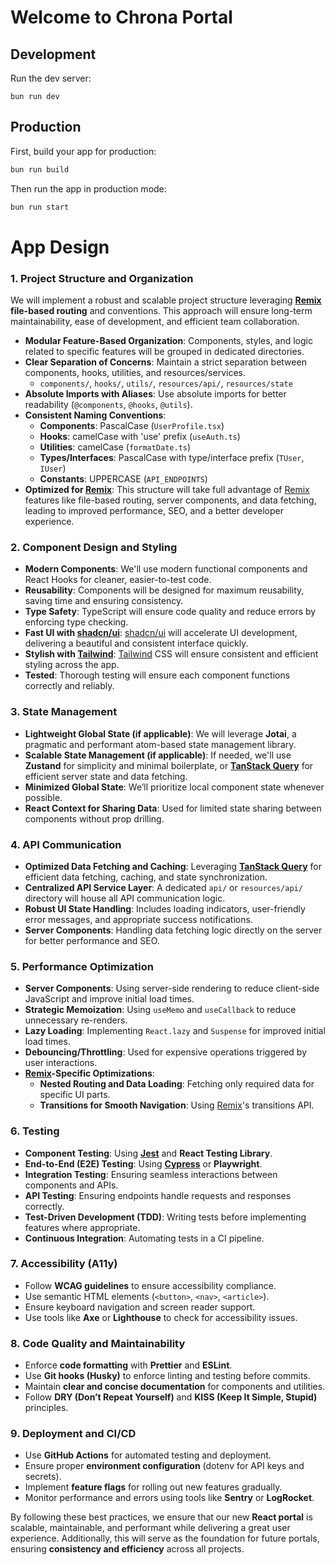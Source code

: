 # Welcome to Chrona Portal

## Development

Run the dev server:

```shellscript
bun run dev
```

## Production

First, build your app for production:

```sh
bun run build
```

Then run the app in production mode:

```sh
bun run start
```

# App Design

### 1. Project Structure and Organization

We will implement a robust and scalable project structure leveraging **[Remix](https://hygraph.com/blog/remix-vs-next) file-based routing** and conventions. This approach will ensure long-term maintainability, ease of development, and efficient team collaboration.

- **Modular Feature-Based Organization**: Components, styles, and logic related to specific features will be grouped in dedicated directories.
- **Clear Separation of Concerns**: Maintain a strict separation between components, hooks, utilities, and resources/services.
  - `components/`, `hooks/`, `utils/`, `resources/api/`, `resources/state`
- **Absolute Imports with Aliases**: Use absolute imports for better readability (`@components`, `@hooks`, `@utils`).
- **Consistent Naming Conventions**:
  - **Components**: PascalCase (`UserProfile.tsx`)
  - **Hooks**: camelCase with 'use' prefix (`useAuth.ts`)
  - **Utilities**: camelCase (`formatDate.ts`)
  - **Types/Interfaces**: PascalCase with type/interface prefix (`TUser`, `IUser`)
  - **Constants**: UPPERCASE (`API_ENDPOINTS`)
- **Optimized for [Remix](https://hygraph.com/blog/remix-vs-next)**: This structure will take full advantage of [Remix](https://hygraph.com/blog/remix-vs-next) features like file-based routing, server components, and data fetching, leading to improved performance, SEO, and a better developer experience.

### 2. Component Design and Styling

- **Modern Components**: We'll use modern functional components and React Hooks for cleaner, easier-to-test code.
- **Reusability**: Components will be designed for maximum reusability, saving time and ensuring consistency.
- **Type Safety**: TypeScript will ensure code quality and reduce errors by enforcing type checking.
- **Fast UI with [shadcn/ui](https://ui.shadcn.com/)**: [shadcn/ui](https://ui.shadcn.com/) will accelerate UI development, delivering a beautiful and consistent interface quickly.
- **Stylish with [Tailwind](https://tailwindcss.com/)**: [Tailwind](https://tailwindcss.com/) CSS will ensure consistent and efficient styling across the app.
- **Tested**: Thorough testing will ensure each component functions correctly and reliably.

### 3. State Management

- **Lightweight Global State (if applicable)**: We will leverage **Jotai**, a pragmatic and performant atom-based state management library.
- **Scalable State Management (if applicable)**: If needed, we'll use **Zustand** for simplicity and minimal boilerplate, or **[TanStack Query](https://tanstack.com/query/latest)** for efficient server state and data fetching.
- **Minimized Global State**: We’ll prioritize local component state whenever possible.
- **React Context for Sharing Data**: Used for limited state sharing between components without prop drilling.

### 4. API Communication

- **Optimized Data Fetching and Caching**: Leveraging **[TanStack Query](https://tanstack.com/query/latest)** for efficient data fetching, caching, and state synchronization.
- **Centralized API Service Layer**: A dedicated `api/` or `resources/api/` directory will house all API communication logic.
- **Robust UI State Handling**: Includes loading indicators, user-friendly error messages, and appropriate success notifications.
- **Server Components**: Handling data fetching logic directly on the server for better performance and SEO.

### 5. Performance Optimization

- **Server Components**: Using server-side rendering to reduce client-side JavaScript and improve initial load times.
- **Strategic Memoization**: Using `useMemo` and `useCallback` to reduce unnecessary re-renders.
- **Lazy Loading**: Implementing `React.lazy` and `Suspense` for improved initial load times.
- **Debouncing/Throttling**: Used for expensive operations triggered by user interactions.
- **[Remix](https://hygraph.com/blog/remix-vs-next)-Specific Optimizations**:
  - **Nested Routing and Data Loading**: Fetching only required data for specific UI parts.
  - **Transitions for Smooth Navigation**: Using [Remix](https://hygraph.com/blog/remix-vs-next)'s transitions API.

### 6. Testing

- **Component Testing**: Using **[Jest](https://jestjs.io/)** and **React Testing Library**.
- **End-to-End (E2E) Testing**: Using **[Cypress](https://www.cypress.io/)** or **Playwright**.
- **Integration Testing**: Ensuring seamless interactions between components and APIs.
- **API Testing**: Ensuring endpoints handle requests and responses correctly.
- **Test-Driven Development (TDD)**: Writing tests before implementing features where appropriate.
- **Continuous Integration**: Automating tests in a CI pipeline.

### 7. Accessibility (A11y)

- Follow **WCAG guidelines** to ensure accessibility compliance.
- Use semantic HTML elements (`<button>`, `<nav>`, `<article>`).
- Ensure keyboard navigation and screen reader support.
- Use tools like **Axe** or **Lighthouse** to check for accessibility issues.

### 8. Code Quality and Maintainability

- Enforce **code formatting** with **Prettier** and **ESLint**.
- Use **Git hooks (Husky)** to enforce linting and testing before commits.
- Maintain **clear and concise documentation** for components and utilities.
- Follow **DRY (Don’t Repeat Yourself)** and **KISS (Keep It Simple, Stupid)** principles.

### 9. Deployment and CI/CD

- Use **GitHub Actions** for automated testing and deployment.
- Ensure proper **environment configuration** (dotenv for API keys and secrets).
- Implement **feature flags** for rolling out new features gradually.
- Monitor performance and errors using tools like **Sentry** or **LogRocket**.

By following these best practices, we ensure that our new **React portal** is scalable, maintainable, and performant while delivering a great user experience. Additionally, this will serve as the foundation for future portals, ensuring **consistency and efficiency** across all projects.
